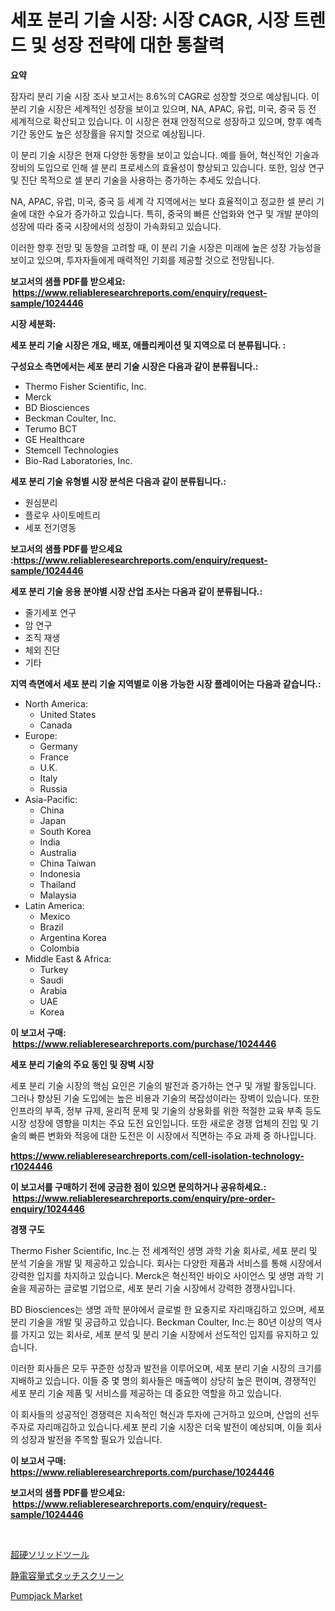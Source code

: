 <p><h1>세포 분리 기술 시장: 시장 CAGR, 시장 트렌드 및 성장 전략에 대한 통찰력</h1></p><p><strong>요약</strong></p>
<p><p>잠자리 분리 기술 시장 조사 보고서는 8.6%의 CAGR로 성장할 것으로 예상됩니다. 이 분리 기술 시장은 세계적인 성장을 보이고 있으며, NA, APAC, 유럽, 미국, 중국 등 전 세계적으로 확산되고 있습니다. 이 시장은 현재 안정적으로 성장하고 있으며, 향후 예측기간 동안도 높은 성장률을 유지할 것으로 예상됩니다.</p><p>이 분리 기술 시장은 현재 다양한 동향을 보이고 있습니다. 예를 들어, 혁신적인 기술과 장비의 도입으로 인해 셀 분리 프로세스의 효율성이 향상되고 있습니다. 또한, 임상 연구 및 진단 목적으로 셀 분리 기술을 사용하는 증가하는 추세도 있습니다.</p><p>NA, APAC, 유럽, 미국, 중국 등 세계 각 지역에서는 보다 효율적이고 정교한 셀 분리 기술에 대한 수요가 증가하고 있습니다. 특히, 중국의 빠른 산업화와 연구 및 개발 분야의 성장에 따라 중국 시장에서의 성장이 가속화되고 있습니다.</p><p>이러한 향후 전망 및 동향을 고려할 때, 이 분리 기술 시장은 미래에 높은 성장 가능성을 보이고 있으며, 투자자들에게 매력적인 기회를 제공할 것으로 전망됩니다.</p></p>
<p><strong>보고서의 샘플 PDF를 받으세요: &nbsp;<a href="https://www.reliableresearchreports.com/enquiry/request-sample/1024446">https://www.reliableresearchreports.com/enquiry/request-sample/1024446</a></strong></p>
<p><strong>시장 세분화:</strong></p>
<p><strong> 세포 분리 기술 시장은 개요, 배포, 애플리케이션 및 지역으로 더 분류됩니다. :</strong></p>
<p><strong>구성요소 측면에서는 세포 분리 기술 시장은 다음과 같이 분류됩니다.:</strong></p>
<p><ul><li>Thermo Fisher Scientific, Inc.</li><li>Merck</li><li>BD Biosciences</li><li>Beckman Coulter, Inc.</li><li>Terumo BCT</li><li>GE Healthcare</li><li>Stemcell Technologies</li><li>Bio-Rad Laboratories, Inc.</li></ul></p>
<p><strong> 세포 분리 기술 유형별 시장 분석은 다음과 같이 분류됩니다.:</strong></p>
<p><ul><li>원심분리</li><li>플로우 사이토메트리</li><li>세포 전기영동</li></ul></p>
<p><strong>보고서의 샘플 PDF를 받으세요 :<a href="https://www.reliableresearchreports.com/enquiry/request-sample/1024446">https://www.reliableresearchreports.com/enquiry/request-sample/1024446</a></strong></p>
<p><strong> 세포 분리 기술 응용 분야별 시장 산업 조사는 다음과 같이 분류됩니다.:</strong></p>
<p><ul><li>줄기세포 연구</li><li>암 연구</li><li>조직 재생</li><li>체외 진단</li><li>기타</li></ul></p>
<p><strong>지역 측면에서 세포 분리 기술 지역별로 이용 가능한 시장 플레이어는 다음과 같습니다.:</strong></p>
<p><ul>
    <li>
        North America:
        <ul>
            <li>United States</li>
            <li>Canada</li>
        </ul>
    </li>
    <li>
        Europe:
        <ul>
            <li>Germany</li>
            <li>France</li>
            <li>U.K.</li>
            <li>Italy</li>
            <li>Russia</li>
        </ul>
    </li>
    <li>
        Asia-Pacific:
        <ul>
            <li>China</li>
            <li>Japan</li>
            <li>South Korea</li>
            <li>India</li>
            <li>Australia</li>
            <li>China Taiwan</li>
            <li>Indonesia</li>
            <li>Thailand</li>
            <li>Malaysia</li>
        </ul>
    </li>
    <li>
        Latin America:
        <ul>
            <li>Mexico</li>
            <li>Brazil</li>
            <li>Argentina Korea</li>
            <li>Colombia</li>
        </ul>
    </li>
    <li>
        Middle East & Africa:
        <ul>
            <li>Turkey</li>
            <li>Saudi</li>
            <li>Arabia</li>
            <li>UAE</li>
            <li>Korea</li>
        </ul>
    </li>
    </ul></p>
<p><strong>이 보고서 구매: &nbsp;<a href="https://www.reliableresearchreports.com/purchase/1024446">https://www.reliableresearchreports.com/purchase/1024446</a></strong></p>
<p><strong>세포 분리 기술의 주요 동인 및 장벽 시장</strong></p>
<p><p>세포 분리 기술 시장의 핵심 요인은 기술의 발전과 증가하는 연구 및 개발 활동입니다. 그러나 향상된 기술 도입에는 높은 비용과 기술의 복잡성이라는 장벽이 있습니다. 또한 인프라의 부족, 정부 규제, 윤리적 문제 및 기술의 상용화를 위한 적절한 교육 부족 등도 시장 성장에 영향을 미치는 주요 도전 요인입니다. 또한 새로운 경쟁 업체의 진입 및 기술의 빠른 변화와 적응에 대한 도전은 이 시장에서 직면하는 주요 과제 중 하나입니다.</p></p>
<p><strong><a href="https://www.reliableresearchreports.com/cell-isolation-technology-r1024446">https://www.reliableresearchreports.com/cell-isolation-technology-r1024446</a></strong></p>
<p><strong>이 보고서를 구매하기 전에 궁금한 점이 있으면 문의하거나 공유하세요.: &nbsp;<a href="https://www.reliableresearchreports.com/enquiry/pre-order-enquiry/1024446">https://www.reliableresearchreports.com/enquiry/pre-order-enquiry/1024446</a></strong></p>
<p><strong>경쟁 구도</strong></p>
<p><p>Thermo Fisher Scientific, Inc.는 전 세계적인 생명 과학 기술 회사로, 세포 분리 및 분석 기술을 개발 및 제공하고 있습니다. 회사는 다양한 제품과 서비스를 통해 시장에서 강력한 입지를 차지하고 있습니다. Merck은 혁신적인 바이오 사이언스 및 생명 과학 기술을 제공하는 글로벌 기업으로, 세포 분리 기술 시장에서 강력한 경쟁사입니다.</p><p>BD Biosciences는 생명 과학 분야에서 글로벌 한 요충지로 자리매김하고 있으며, 세포 분리 기술을 개발 및 공급하고 있습니다. Beckman Coulter, Inc.는 80년 이상의 역사를 가지고 있는 회사로, 세포 분석 및 분리 기술 시장에서 선도적인 입지를 유지하고 있습니다.</p><p>이러한 회사들은 모두 꾸준한 성장과 발전을 이루어오며, 세포 분리 기술 시장의 크기를 지배하고 있습니다. 이들 중 몇 명의 회사들은 매출액이 상당히 높은 편이며, 경쟁적인 세포 분리 기술 제품 및 서비스를 제공하는 데 중요한 역할을 하고 있습니다.</p><p>이 회사들의 성공적인 경쟁력은 지속적인 혁신과 투자에 근거하고 있으며, 산업의 선두 주자로 자리매김하고 있습니다.세포 분리 기술 시장은 더욱 발전이 예상되며, 이들 회사의 성장과 발전을 주목할 필요가 있습니다.</p></p>
<p><strong>이 보고서 구매: &nbsp; <a href="https://www.reliableresearchreports.com/purchase/1024446">https://www.reliableresearchreports.com/purchase/1024446</a></strong></p>
<p><strong>보고서의 샘플 PDF를 받으세요: &nbsp;<a href="https://www.reliableresearchreports.com/enquiry/request-sample/1024446">https://www.reliableresearchreports.com/enquiry/request-sample/1024446</a></strong><strong></strong></p>
<p>&nbsp;</p>
<p><p><a href="https://github.com/zoetazuur/Market-Research-Report-List-1/blob/main/753034030074.md">超硬ソリッドツール</a></p><p><a href="https://github.com/ihabdkwlxs948/Market-Research-Report-List-1/blob/main/631883330075.md">静電容量式タッチスクリーン</a></p><p><a href="https://unruly-ladybug-44b.notion.site/Pumpjack-Market-Insight-Market-Trends-Growth-Forecasted-from-2024-TO-2031-7ab2ca8c409b4f6dac9a0ee5c56a52ef">Pumpjack Market</a></p></p>